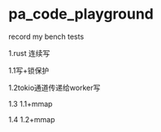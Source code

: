 # pa_code_playground
record my bench tests



1.rust 连续写

1.1写+锁保护



1.2tokio通道传递给worker写

1.3 1.1+mmap

1.4 1.2+mmap
